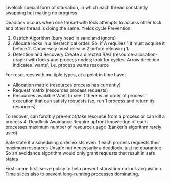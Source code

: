 <!-- SPDX-License-Identifier: zlib-acknowledgement -->
Livelock special form of starvation, in which each thread constantly swapping but making no progress 

Deadlock occurs when one thread with lock attempts to access other lock and other thread is doing the same. Yields cycle
Prevention:
1. Ostrich Algorithm (bury head in sand and ignore)
2. Allocate locks in a hierarchical order.
   So, if A requires 1 it must acquire it before 2. 
   Conversely must release 2 before releasing 1.
3. Detection and Recovery
Create a directed RAG (resource-allocation-graph) with locks and process nodes; look for cycles.
Arrow direction indicates 'wants', i.e. process wants resource

For resources with multiple types, at a point in time have:
* Allocation matrix (resources process has currently)
* Request matrix (resources process requests)
* Resources available
Want to see if there is an order of process execution that can satisfy requests (so, run 1 process and return its resources)

To recover, can forcibly pre-empt/take resource from a process or can kill a process
4. Deadlock Avoidance
Require upfront knowledge of each processes maximum number of resource usage (banker's algorithm rarely used)

Safe state if a scheduling order exists even if each process requests their maximum resources
Unsafe not necessarily a deadlock, just no guarantee
So an avoidance algorithm would only grant requests that result in safe states 

First-come first-serve policy to help prevent starvation on lock acquisition. 
Time slices also to prevent long-running processes dominating.
